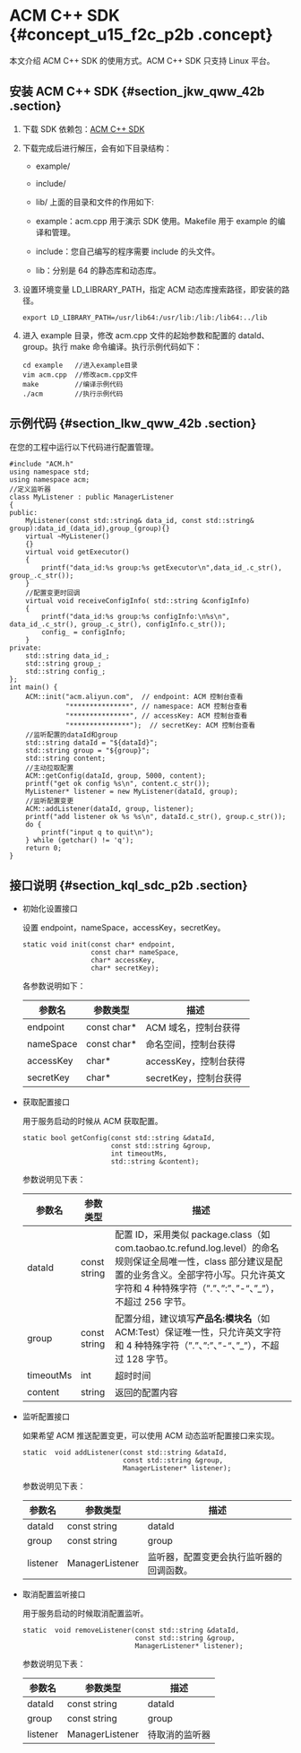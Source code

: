 # ACM C++ SDK {#concept_u15_f2c_p2b .concept}

本文介绍 ACM C++ SDK 的使用方式。ACM C++ SDK 只支持 Linux 平台。

## 安装 ACM C++ SDK {#section_jkw_qww_42b .section}

1.  下载 SDK 依赖包：[ACM C++ SDK](http://docs-aliyun.cn-hangzhou.oss.aliyun-inc.com/assets/attach/63523/cn_zh/1520758818047/acm-cpp-sdk.zip)
2.  下载完成后进行解压，会有如下目录结构：

    -   example/
    -   include/
    -   lib/
    上面的目录和文件的作用如下:

    -   example：acm.cpp 用于演示 SDK 使用。Makefile 用于 example 的编译和管理。
    -   include：您自己编写的程序需要 include 的头文件。
    -   lib：分别是 64 的静态库和动态库。
3.  设置环境变量 LD\_LIBRARY\_PATH，指定 ACM 动态库搜索路径，即安装的路径。

    ```
    export LD_LIBRARY_PATH=/usr/lib64:/usr/lib:/lib:/lib64:../lib
    ```

4.  进入 example 目录，修改 acm.cpp 文件的起始参数和配置的 dataId、group。执行 make 命令编译。执行示例代码如下：

    ```
    cd example   //进入example目录
    vim acm.cpp  //修改acm.cpp文件
    make         //编译示例代码
    ./acm        //执行示例代码
    ```


## 示例代码 {#section_lkw_qww_42b .section}

在您的工程中运行以下代码进行配置管理。

```
#include "ACM.h"
using namespace std;
using namespace acm;
//定义监听器
class MyListener : public ManagerListener
{
public:
    MyListener(const std::string& data_id, const std::string& group):data_id_(data_id),group_(group){}
    virtual ~MyListener()
    {}
    virtual void getExecutor()
    {
        printf("data_id:%s group:%s getExecutor\n",data_id_.c_str(), group_.c_str());
    }
    //配置变更时回调
    virtual void receiveConfigInfo( std::string &configInfo)
    {
        printf("data_id:%s group:%s configInfo:\n%s\n", data_id_.c_str(), group_.c_str(), configInfo.c_str());
        config_ = configInfo;
    }
private:
    std::string data_id_;
    std::string group_;
    std::string config_;
};
int main() {
    ACM::init("acm.aliyun.com",  // endpoint: ACM 控制台查看
              "***************", // namespace: ACM 控制台查看 
              "***************", // accessKey: ACM 控制台查看
              "***************");  // secretKey: ACM 控制台查看
    //监听配置的dataId和group
    std::string dataId = "${dataId}";
    std::string group = "${group}";
    std::string content;
    //主动拉取配置
    ACM::getConfig(dataId, group, 5000, content);
    printf("get ok config %s\n", content.c_str());
    MyListener* listener = new MyListener(dataId, group);
    //监听配置变更
    ACM::addListener(dataId, group, listener);
    printf("add listener ok %s %s\n", dataId.c_str(), group.c_str());
    do {
        printf("input q to quit\n");
    } while (getchar() != 'q');
    return 0;
}
```

## 接口说明 {#section_kql_sdc_p2b .section}

-   初始化设置接口

    设置 endpoint，nameSpace，accessKey，secretKey。

    ```
    static void init(const char* endpoint, 
                     const char* nameSpace, 
                     char* accessKey, 
                     char* secretKey);
    ```

    各参数说明如下：

    |参数名|参数类型|描述|
    |---|----|--|
    |endpoint|const char\*|ACM 域名，控制台获得|
    |nameSpace|const char\*|命名空间，控制台获得|
    |accessKey|char\*|accessKey，控制台获得|
    |secretKey|char\*|secretKey，控制台获得|

-   获取配置接口

    用于服务启动的时候从 ACM 获取配置。

    ```
    static bool getConfig(const std::string &dataId,
                          const std::string &group,
                          int timeoutMs,
                          std::string &content);
    ```

    参数说明见下表：

    |参数名|参数类型|描述|
    |---|----|--|
    |dataId|const string|配置 ID，采用类似 package.class（如com.taobao.tc.refund.log.level）的命名规则保证全局唯一性，class 部分建议是配置的业务含义。全部字符小写。只允许英文字符和 4 种特殊字符（”.”、”:”、”-“、”\_”），不超过 256 字节。|
    |group|const string|配置分组，建议填写**产品名:模块名**（如 ACM:Test）保证唯一性，只允许英文字符和 4 种特殊字符（”.”、”:”、”-“、”\_”），不超过 128 字节。|
    |timeoutMs|int|超时时间|
    |content|string|返回的配置内容|

-   监听配置接口

    如果希望 ACM 推送配置变更，可以使用 ACM 动态监听配置接口来实现。

    ```
    static  void addListener(const std::string &dataId,
                             const std::string &group,
                             ManagerListener* listener);
    ```

    参数说明见下表：

    |参数名|参数类型|描述|
    |---|----|--|
    |dataId|const string|dataId|
    |group|const string|group|
    |listener|ManagerListener|监听器，配置变更会执行监听器的回调函数。|

-   取消配置监听接口

    用于服务启动的时候取消配置监听。

    ```
    static  void removeListener(const std::string &dataId,
                                const std::string &group,
                                ManagerListener* listener);
    ```

    参数说明见下表：

    |参数名|参数类型|描述|
    |---|----|--|
    |dataId|const string|dataId|
    |group|const string|group|
    |listener|ManagerListener|待取消的监听器|


